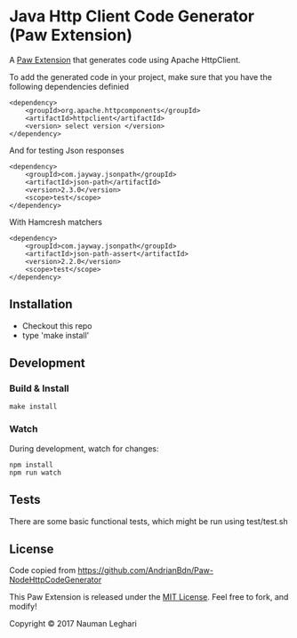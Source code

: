 # Java Http Client Code Generator (Paw Extension)

A [Paw Extension](http://luckymarmot.com/paw/extensions/) that generates code using Apache HttpClient.

To add the generated code in your project, make sure that you have the following dependencies definied

```
<dependency>
    <groupId>org.apache.httpcomponents</groupId>
    <artifactId>httpclient</artifactId>
    <version> select version </version>
</dependency>
```

And for testing Json responses

```
<dependency>
    <groupId>com.jayway.jsonpath</groupId>
    <artifactId>json-path</artifactId>
    <version>2.3.0</version>
    <scope>test</scope>
</dependency>
```

With Hamcresh matchers

```
<dependency>
    <groupId>com.jayway.jsonpath</groupId>
    <artifactId>json-path-assert</artifactId>
    <version>2.2.0</version>
    <scope>test</scope>
</dependency>
```

## Installation

- Checkout this repo
- type 'make install' 

## Development

### Build & Install

```shell
make install
```

### Watch

During development, watch for changes:

```shell
npm install 
npm run watch
```

## Tests 

There are some basic functional tests, which might be run using test/test.sh 

## License

Code copied from https://github.com/AndrianBdn/Paw-NodeHttpCodeGenerator

This Paw Extension is released under the [MIT License](LICENSE). Feel free to fork, and modify!

Copyright © 2017 Nauman Leghari
